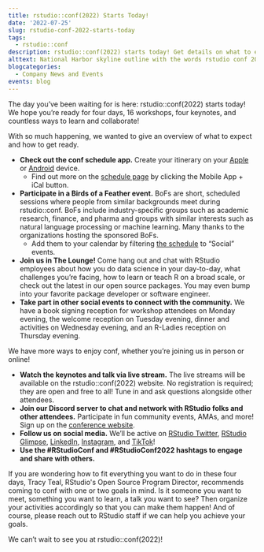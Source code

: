 ```yaml
---
title: rstudio::conf(2022) Starts Today!
date: '2022-07-25'
slug: rstudio-conf-2022-starts-today
tags:
  - rstudio::conf
description: rstudio::conf(2022) starts today! Get details on what to expect during this fantastic event.
alttext: National Harbor skyline outline with the words rstudio conf 2022 underneath. Above the skyline float birds of a feather buttons with the names of the groups such as finance, life sciences on the left. On the right, hex stickers of various packages float towards the corner.
blogcategories:
  - Company News and Events
events: blog
---
```


The day you’ve been waiting for is here: rstudio::conf(2022) starts today! We hope you’re ready for four days, 16 workshops, four keynotes, and countless ways to learn and collaborate!

With so much happening, we wanted to give an overview of what to expect and how to get ready.

* **Check out the conf schedule app.** Create your itinerary on your <a href="https://itunes.apple.com/us/app/sched/id1629987732" target = "_blank">Apple</a> or <a href="https://play.google.com/store/apps/details?id=com.sched.rstudioconf2022" target = "_blank">Android</a> device.
    * Find out more on the <a href="https://www.rstudio.com/conference/2022/schedule/" target = "_blank">schedule page</a> by clicking the Mobile App + iCal button.
* **Participate in a Birds of a Feather event.** BoFs are short, scheduled sessions where people from similar backgrounds meet during rstudio::conf. BoFs include industry-specific groups such as academic research, finance, and pharma and groups with similar interests such as natural language processing or machine learning. Many thanks to the organizations hosting the sponsored BoFs.
    * Add them to your calendar by filtering <a href="https://www.rstudio.com/conference/2022/schedule/" target = "_blank">the schedule</a> to “Social” events.
* **Join us in The Lounge!** Come hang out and chat with RStudio employees about how you do data science in your day-to-day, what challenges you’re facing, how to learn or teach R on a broad scale, or check out the latest in our open source packages. You may even bump into your favorite package developer or software engineer.
* **Take part in other social events to connect with the community.** We have a book signing reception for workshop attendees on Monday evening, the welcome reception on Tuesday evening, dinner and activities on Wednesday evening, and an R-Ladies reception on Thursday evening.

We have more ways to enjoy conf, whether you’re joining us in person or online!

* **Watch the keynotes and talk via live stream.** The live streams will be available on the rstudio::conf(2022) website. No registration is required; they are open and free to all! Tune in and ask questions alongside other attendees.
* **Join our Discord server to chat and network with RStudio folks and other attendees.** Participate in fun community events, AMAs, and more! Sign up on the <a href="https://www.rstudio.com/conference/" target = "_blank">conference website</a>.
* **Follow us on social media.** We’ll be active on <a href="https://twitter.com/rstudio" target = "_blank">RStudio Twitter</a>, <a href="https://twitter.com/rstudio_glimpse" target = "_blank">RStudio Glimpse</a>, <a href="https://www.linkedin.com/company/rstudio-pbc" target = "_blank">LinkedIn</a>, <a href="https://www.instagram.com/rstudio_pbc/?hl=en" target = "_blank">Instagram</a>, and <a href="https://www.tiktok.com/t/ZTRBRBpvg/" target = "_blank">TikTok</a>!
* **Use the #RStudioConf and #RStudioConf2022 hashtags to engage and share with others.**

If you are wondering how to fit everything you want to do in these four days, Tracy Teal, RStudio's Open Source Program Director, recommends coming to conf with one or two goals in mind. Is it someone you want to meet, something you want to learn, a talk you want to see? Then organize your activities accordingly so that you can make them happen! And of course, please reach out to RStudio staff if we can help you achieve your goals.

We can’t wait to see you at rstudio::conf(2022)!
